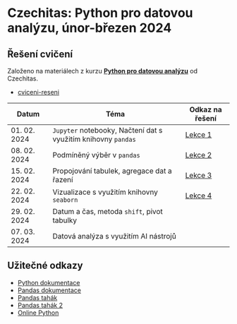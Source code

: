 # Czechitas: Python pro datovou analýzu, únor-březen 2024

## Řešení cvičení
Založeno na materiálech z kurzu [**Python pro datovou analýzu**](https://github.com/AnetaPopelova/czechitas-python-pro-datovou-analyzu-2024-02) od Czechitas.
* [cviceni-reseni](https://github.com/M-Kovar/Czechitas_Python-pro-datovou-analyzu_2024-02/tree/main/cviceni-reseni)

| Datum       | Téma                                                      | Odkaz na řešení                          |
|-------------|-----------------------------------------------------------|---------------------------------------------|
| 01. 02. 2024  | `Jupyter` notebooky, Načtení dat s využitím knihovny `pandas` | [Lekce 1](cviceni-reseni/01/01_reseni.ipynb) |
| 08. 02. 2024  | Podmíněný výběr v `pandas`                                    | [Lekce 2](cviceni-reseni/02/02_reseni.ipynb) |
| 15. 02. 2024  | Propojování tabulek, agregace dat a řazení | [Lekce 3](cviceni-reseni/03/03_reseni.ipynb) |
| 22. 02. 2024  | Vizualizace s využitím knihovny `seaborn`                   | [Lekce 4](cviceni-reseni/04/04_reseni.ipynb) |
| 29. 02. 2024  | Datum a čas, metoda `shift`, pivot tabulky                  | <!-- [Lekce 5](cviceni-reseni/05/05_reseni.ipynb) --> |
| 07. 03. 2024  | Datová analýza s využitím AI nástrojů                     | <!-- [Lekce 6](cviceni-reseni/06/06_reseni.ipynb) --> |




## Užitečné odkazy
* [Python dokumentace](https://docs.python.org/3/)
* [Pandas dokumentace](https://pandas.pydata.org/docs/reference/index.html)
* [Pandas tahák](https://pandas.pydata.org/Pandas_Cheat_Sheet.pdf)
* [Pandas tahák 2](https://drive.google.com/file/d/1UHK8wtWbADvHKXFC937IS6MTnlSZC_zB/view)
* [Online Python](https://www.online-python.com/)
